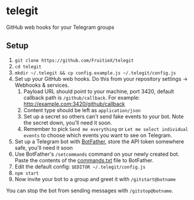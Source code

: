 # telegit
GitHub web hooks for your Telegram groups

## Setup
1. `git clone https://github.com/FruitieX/telegit`
2. `cd telegit`
3. `mkdir ~/.telegit && cp config.example.js ~/.telegit/config.js`
4. Set up your GitHub web hooks. Do this from your repository settings ->
   Webhooks & services.
   1. Payload URL should point to your machine, port 3420, default callback
      path is `/github/callback`. For example:
      http://example.com:3420/github/callback
   2. Content type should be left as `application/json`
   3. Set up a secret so others can't send fake events to your bot. Note
      the secret down, you'll need it soon.
   4. Remember to pick `Send me everything` or `Let me select individual events`
      to choose which events you want to see on Telegram.
5. Set up a Telegram bot with [BotFather](https://telegram.me/botfather),
   store the API token somewhere safe, you'll need it soon
6. Use BotFather's `/setcommands` command on your newly created bot. Paste the
   contents of the [commands.txt](/commands.txt) file to BotFather.
7. Edit the default config: `$EDITOR ~/.telegit/config.js`
8. `npm start`
9. Now invite your bot to a group and greet it with `/gitstart@botname`

You can stop the bot from sending messages with `/gitstop@botname`.
